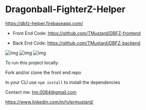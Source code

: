 # Dragonball-FighterZ-Helper

https://dbfz-helper.firebaseapp.com/

* Front End Code: https://github.com/TMustard/DBFZ-frontend

* Back End Code: https://github.com/TMustard/DBFZ-backend

![img](https://i.imgur.com/PJw9npS.png)
![img](https://i.imgur.com/bVjQ9IX.png)
![img](https://i.imgur.com/l9KM3Rr.png)

To run this project locally: 

Fork and/or clone the front end repo

In your CLI use `npm install` to install the dependencies 

Contact me: tjm.0084@gmail.com   

https://www.linkedin.com/in/tylermustard/

